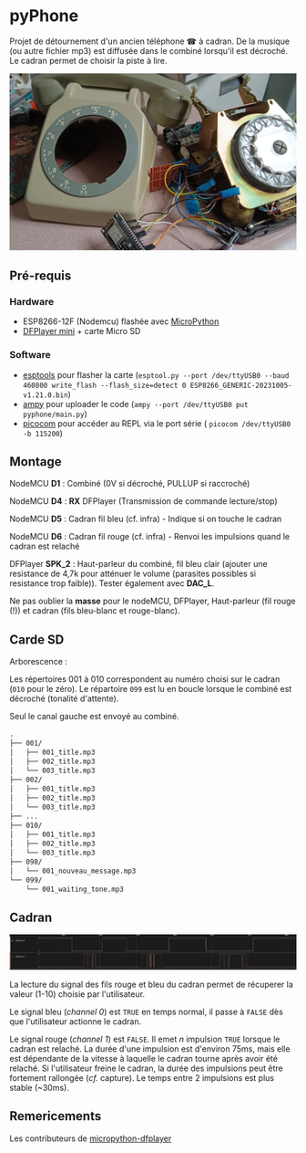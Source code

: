 # pyPhone

Projet de détournement d'un ancien téléphone ☎ à cadran.
De la musique (ou autre fichier mp3) est diffusée dans le combiné lorsqu'il est décroché.
Le cadran permet de choisir la piste à lire.

![Un téléphone à cadran et une carte de développement](pyphone.jpg)

## Pré-requis

### Hardware


- ESP8266-12F (Nodemcu) flashée avec [MicroPython](https://micropython.org)
- [DFPlayer mini](https://wiki.dfrobot.com/DFPlayer_Mini_SKU_DFR0299) + carte Micro SD


### Software

- [esptools](https://github.com/espressif/esptool) pour flasher la carte (`esptool.py --port /dev/ttyUSB0 --baud 460800 write_flash --flash_size=detect 0 ESP8266_GENERIC-20231005-v1.21.0.bin`)
- [ampy](https://github.com/scientifichackers/ampy) pour uploader le code (`ampy --port /dev/ttyUSB0 put pyphone/main.py`)
- [picocom](https://github.com/npat-efault/picocom) pour accéder au REPL via le port série ( `picocom /dev/ttyUSB0 -b 115200`)


## Montage

NodeMCU **D1** : Combiné (0V si décroché, PULLUP si raccroché)

NodeMCU **D4** : **RX** DFPlayer (Transmission de commande lecture/stop)

NodeMCU **D5** : Cadran fil bleu (cf. infra) - Indique si on touche le cadran

NodeMCU **D6** : Cadran fil rouge (cf. infra) - Renvoi les impulsions quand le cadran est relaché

DFPlayer **SPK_2** : Haut-parleur du combiné, fil bleu clair (ajouter une resistance de 4,7k pour atténuer le volume (parasites possibles si resistance trop faible)). Tester également avec **DAC_L**.

Ne pas oublier la **masse** pour le nodeMCU, DFPlayer, Haut-parleur (fil rouge (!)) et cadran (fils bleu-blanc et rouge-blanc).

## Carde SD

Arborescence : 

Les répertoires 001 à 010 correspondent au numéro choisi sur le cadran (`010` pour le zéro).
Le répartoire `099` est lu en boucle lorsque le combiné est décroché (tonalité d'attente).

Seul le canal gauche est envoyé au combiné.

```
.
├── 001/
│   ├── 001_title.mp3
│   ├── 002_title.mp3
│   └── 003_title.mp3
├── 002/
│   ├── 001_title.mp3
│   ├── 002_title.mp3
│   └── 003_title.mp3
├── ...
├── 010/
│   ├── 001_title.mp3
│   ├── 002_title.mp3
│   └── 003_title.mp3
├── 098/
│   └── 001_nouveau_message.mp3
└── 099/
    └── 001_waiting_tone.mp3
```


## Cadran

![A screenshot of logic analyzer](rotary_logic_screenshot.png)

La lecture du signal des fils rouge et bleu du cadran permet de récuperer la valeur (1-10) choisie
par l'utilisateur.

Le signal bleu (_channel 0_) est `TRUE` en temps normal, il passe à `FALSE` dès que l'utilisateur
actionne le cadran.

Le signal rouge (_channel 1_) est `FALSE`. Il emet _n_ impulsion `TRUE` lorsque le cadran est relaché.
La durée d'une impulsion est d'environ 75ms, mais elle est dépendante de la vitesse 
à laquelle le cadran tourne après avoir été relaché. Si l'utilisateur freine le cadran, 
la durée des impulsions peut être fortement rallongée (_cf._ capture). Le temps entre 2 impulsions est
plus stable (~30ms).

## Remericements

Les contributeurs de [micropython-dfplayer](https://github.com/redoxcode/micropython-dfplayer)
